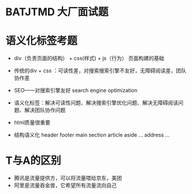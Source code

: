 # BATJTMD 大厂面试题

# 语义化标签考题
 - div（负责页面的结构） + css(样式) + js（行为） 页面构建的基础
 - 传统的div + css ：可读性差，对搜索搜索引擎不友好，无障碍阅读差，团队协作差
  - SEO——对搜索引擎友好 search engine optimization
 - 语义化标签：解决可读性问题、解决搜索引擎优化问题、解决无障碍阅读问题、解决团队协作问题

 - html质量很重要
 - 结构语义化
  header footer main
  section article aside ...
  address ...






# T与A的区别
 - 腾讯是流量提供方，可以将流量喂给京东，美团
 - 阿里是流量吞金兽，它希望所有流量流向自己